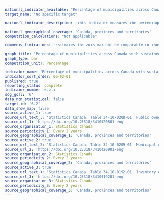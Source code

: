 ```yaml
---
national_indicator_available: "Percentage of municipalities across Canada with sustained drinking water advisories"
target_name: "No specific target"

national_indicator_description: "This indicator measures the percentage of municipalities across Canada with sustained drinking water advisories per year. A sustained drinking water advisory is defined as one that exceeds 15 days in duration."

national_geographical_coverage: 'Canada, provinces and territories' 
computation_calculations: "Not applicable"

comments_limitations: "Estimates for 2018 may not be comparable to those for 2016 due to improved coverage and definitions as well as changes in survey methodology."

graph_title: "Percentage of municipalities across Canada with sustained drinking water advisories per year"
graph_type: bar
computation_units: Percentage

indicator_name: "Percentage of municipalities across Canada with sustained drinking water advisories"
indicator_sort_order: 06-02-01
published: true
reporting_status: complete
indicator_number: 6.2.1
sdg_goal: '6'
data_non_statistical: false
target_id: '6.2'
data_show_map: false
source_active_1: true
source_url_text_1: 'Statistics Canada. Table 34-10-0208-01  Public owners of potable water assets by drinking water advisories that exceeded 15 days, Infrastructure Canada'
source_url_1: 'https://doi.org/10.25318/3410020801-eng'
source_organisation_1: Statistics Canada
source_periodicity_1: Every 2 years
source_geographical_coverage_1: 'Canada, provinces and territories'
source_active_2: true
source_url_text_2: "Statistics Canada. Table 34-10-0209-01  Municipal owners of potable water assets by drinking water advisories that exceeded 15 days, urban and rural, and population size, Infrastructure Canada"
source_url_2: 'https://doi.org/10.25318/3410020901-eng'
source_organisation_2: Statistics Canada
source_periodicity_2: Every 2 years
source_geographical_coverage_2: 'Canada, provinces and territories'
source_active_3: true
source_url_text_3: "Statistics Canada. Table 34-10-0192-01  Inventory of publicly owned potable water assets, Infrastructure Canada"
source_url_3: 'https://doi.org/10.25318/3410019201-eng'
source_organisation_3: Statistics Canada
source_periodicity_3: Every 2 years
source_geographical_coverage_3: 'Canada, provinces and territories'
---
```

